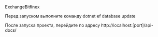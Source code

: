 ExchangeBitfinex

Перед запуском выполните команду dotnet ef database update

После запуска проекта, перейдите по адресу http://localhost:[port]/api-docs/